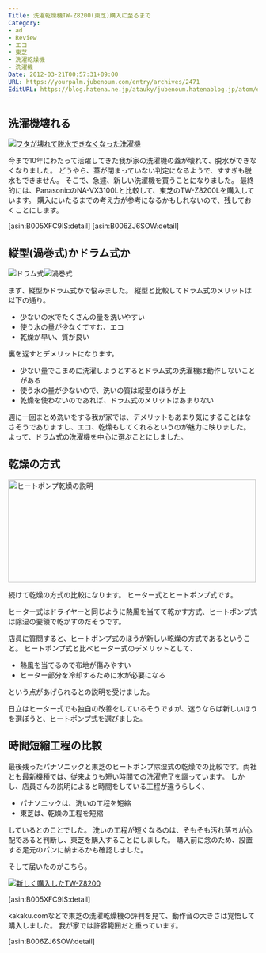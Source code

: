 ```yaml
---
Title: 洗濯乾燥機TW-Z8200(東芝)購入に至るまで
Category:
- ad
- Review
- エコ
- 東芝
- 洗濯乾燥機
- 洗濯機
Date: 2012-03-21T00:57:31+09:00
URL: https://yourpalm.jubenoum.com/entry/archives/2471
EditURL: https://blog.hatena.ne.jp/atauky/jubenoum.hatenablog.jp/atom/entry/6653458415120887065
---
```


<h2>洗濯機壊れる</h2>

<a class='flickr2tag-img' href='http://www.flickr.com/photo.gne?id=7000297379' title='フタが壊れて脱水できなくなった洗濯機'><img src='http://farm8.staticflickr.com/7101/7000297379_c7b2d50587.jpg' alt='フタが壊れて脱水できなくなった洗濯機'></a>

<p>今まで10年にわたって活躍してきた我が家の洗濯機の蓋が壊れて、脱水ができなくなりました。
どうやら、蓋が閉まっていない判定になるようで、すすぎも脱水もできません。
そこで、急遽、新しい洗濯機を買うことになりました。
最終的には、PanasonicのNA-VX3100Lと比較して、東芝のTW-Z8200Lを購入しています。
購入にいたるまでの考え方が参考になるかもしれないので、残しておくことにします。</p>

[asin:B005XFC9IS:detail]
[asin:B006ZJ6SOW:detail]
<!--more-->

<h2>縦型(渦巻式)かドラム式か</h2>

<img src="http://www.sentakuki.info/shop/img/doramu.gif" alt="ドラム式" /><img src="http://www.sentakuki.info/shop/img/uzumaki.gif" alt="渦巻式" />

<p>まず、縦型かドラム式かで悩みました。
縦型と比較してドラム式のメリットは以下の通り。</p>

<ul>
<li>少ないの水でたくさんの量を洗いやすい</li>
<li>使う水の量が少なくてすむ、エコ</li>
<li>乾燥が早い、質が良い</li>
</ul>

<p>裏を返すとデメリットになります。</p>

<ul>
<li>少ない量でこまめに洗濯しようとするとドラム式の洗濯機は動作しないことがある</li>
<li>使う水の量が少ないので、洗いの質は縦型のほうが上</li>
<li>乾燥を使わないのであれば、ドラム式のメリットはあまりない</li>
</ul>

<p>週に一回まとめ洗いをする我が家では、デメリットもあまり気にすることはなさそうでありますし、エコ、乾燥もしてくれるというのが魅力に映りました。
よって、ドラム式の洗濯機を中心に選ぶことにしました。</p>

<h2>乾燥の方式</h2>

<img src="http://ecx.images-amazon.com/images/P/B002PCHYO6.01.PT18.RMZZZZZZ.jpg" width=500 height=208 alt="ヒートポンプ乾燥の説明" />

<p>続けて乾燥の方式の比較になります。
ヒーター式とヒートポンプ式です。</p>

<p>ヒーター式はドライヤーと同じように熱風を当てて乾かす方式、ヒートポンプ式は除湿の要領で乾かすのだそうです。</p>

<p>店員に質問すると、ヒートポンプ式のほうが新しい乾燥の方式であるということ。
ヒートポンプ式と比べヒーター式のデメリットとして、</p>

<ul>
<li>熱風を当てるので布地が傷みやすい</li>
<li>ヒーター部分を冷却するために水が必要になる</li>
</ul>

<p>という点があげられるとの説明を受けました。</p>

<p>日立はヒーター式でも独自の改善をしているそうですが、迷うならば新しいほうを選ぼうと、ヒートポンプ式を選びました。</p>

<h2>時間短縮工程の比較</h2>



<p>最後残ったパナソニックと東芝のヒートポンプ除湿式の乾燥での比較です。両社とも最新機種では、従来よりも短い時間での洗濯完了を謳っています。
しかし、店員さんの説明によると時間をしている工程が違うらしく、</p>

<ul>
<li>パナソニックは、洗いの工程を短縮</li>
<li>東芝は、乾燥の工程を短縮</li>
</ul>

<p>しているとのことでした。
洗いの工程が短くなるのは、そもそも汚れ落ちが心配であると判断し、東芝を購入することにしました。
購入前に念のため、設置する足元のパンに納まるかも確認しました。</p>

そして届いたのがこちら。

<a class='flickr2tag-img' href='http://www.flickr.com/photo.gne?id=7000300563' title='新しく購入したTW-Z8200'><img src='http://farm8.staticflickr.com/7139/7000300563_ffd283014a.jpg' alt='新しく購入したTW-Z8200'></a>

[asin:B005XFC9IS:detail]

kakaku.comなどで東芝の洗濯乾燥機の評判を見て、動作音の大きさは覚悟して購入しました。
我が家では許容範囲だと重っています。

[asin:B006ZJ6SOW:detail]
